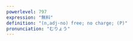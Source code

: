 ```yaml
---
powerlevel: 797
expression: "無料"
definition: "(n,adj-no) free; no charge; (P)"
pronunciation: "むりょう"
---
```

